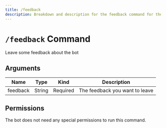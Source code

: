 ```yaml
---
title: /feedback
description: Breakdown and description for the feedback command for the Chewbotcca Discord bot
---
```


# `/feedback` Command

Leave some feedback about the bot

## Arguments

| Name     | Type   | Kind     | Description                    |
|----------|--------|----------|--------------------------------|
| feedback | String | Required | The feedback you want to leave |

## Permissions

The bot does not need any special permissions to run this command.
